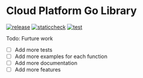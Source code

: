 # Cloud Platform Go Library

[![release](https://github.com/ministryofjustice/cloud-platform-go-library/actions/workflows/create-release.yaml/badge.svg)](https://github.com/ministryofjustice/cloud-platform-go-library/actions/workflows/create-release.yaml)
[![staticcheck](https://github.com/ministryofjustice/cloud-platform-go-library/actions/workflows/go-vet-lint-deps.yaml/badge.svg)](https://github.com/ministryofjustice/cloud-platform-go-library/actions/workflows/go-vet-lint-deps.yaml)
[![test](https://github.com/ministryofjustice/cloud-platform-go-library/actions/workflows/go-test.yaml/badge.svg)](https://github.com/ministryofjustice/cloud-platform-go-library/actions/workflows/go-test.yaml)


Todo: Furture work

- [ ] Add more tests
- [ ] Add more examples for each function
- [ ] Add more documentation
- [ ] Add more features
